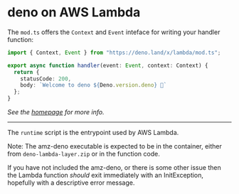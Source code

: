 # deno on AWS Lambda

The `mod.ts` offers the `Context` and `Event` inteface for writing your handler function:

```ts
import { Context, Event } from "https://deno.land/x/lambda/mod.ts";

export async function handler(event: Event, context: Context) {
  return {
    statusCode: 200,
    body: `Welcome to deno ${Deno.version.deno} 🦕`
  };
}
```

_See the [homepage](https://github.com/hayd/deno_lambda) for more info._

---

The `runtime` script is the entrypoint used by AWS Lambda.

Note: The amz-deno executable is expected to be in the container, either from `deno-lambda-layer.zip`
or in the function code.

If you have not included the amz-deno, or there is some other issue then the Lambda function
_should_ exit immediately with an InitException, hopefully with a descriptive error message.
